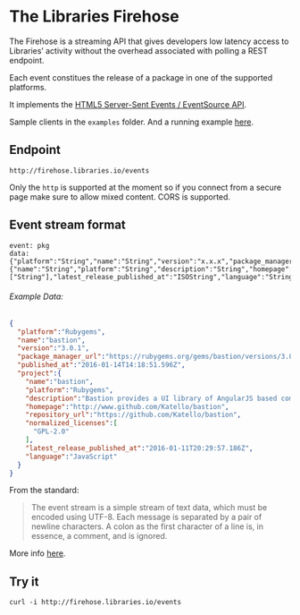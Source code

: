 # The Libraries Firehose 

The Firehose is a streaming API that gives developers low latency access to Libraries’ activity without the overhead associated with polling a REST endpoint.

Each event constitues the release of a package in one of the supported platforms.

It implements the [HTML5 Server-Sent Events / EventSource API](https://developer.mozilla.org/en-US/docs/Web/API/EventSource).

Sample clients in the `examples` folder. And a running example [here](http://librariesio.github.io/firehose-stream/).

## Endpoint

`http://firehose.libraries.io/events`

Only the `http` is supported at the moment so if you connect from a secure page make sure to allow mixed content. CORS is supported.

## Event stream format

```
event: pkg
data: {"platform":"String","name":"String","version":"x.x.x","package_manager_url":"URLString","published_at":"ISString","project":{"name":"String","platform":"String","description":"String","homepage":"URLString","repository_url":"URLString","normalized_licenses":["String"],"latest_release_published_at":"ISOString","language":"String"}}
```

###### Example Data:

```json
{
  "platform":"Rubygems",
  "name":"bastion",
  "version":"3.0.1",
  "package_manager_url":"https://rubygems.org/gems/bastion/versions/3.0.1",
  "published_at":"2016-01-14T14:18:51.596Z",
  "project":{
    "name":"bastion",
    "platform":"Rubygems",
    "description":"Bastion provides a UI library of AngularJS based components designed to integrate and work with Foreman.",
    "homepage":"http://www.github.com/Katello/bastion",
    "repository_url":"https://github.com/Katello/bastion",
    "normalized_licenses":[
      "GPL-2.0"
    ],
    "latest_release_published_at":"2016-01-11T20:29:57.186Z",
    "language":"JavaScript"
  }
}
```

From the standard:

> The event stream is a simple stream of text data, which must be encoded using UTF-8. Each message is separated by a pair of newline characters. A colon as the first character of a line is, in essence, a comment, and is ignored.

More info [here](https://developer.mozilla.org/en-US/docs/Server-sent_events/Using_server-sent_events#Event_stream_format).

## Try it

```
curl -i http://firehose.libraries.io/events
```
